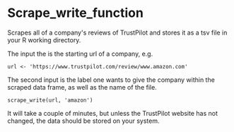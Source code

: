 # Scrape_write_function

Scrapes all of a company's reviews of TrustPilot and stores it as a tsv file in your R working directory.

The input the is the starting url of a company, e.g.
```
url <- 'https://www.trustpilot.com/review/www.amazon.com'
```

The second input is the label one wants to give the company within the scraped data frame, as well as the name of the file.

```
scrape_write(url, 'amazon')
```

It will take a couple of minutes, but unless the TrustPilot website has not changed, the data should be stored on your system.
